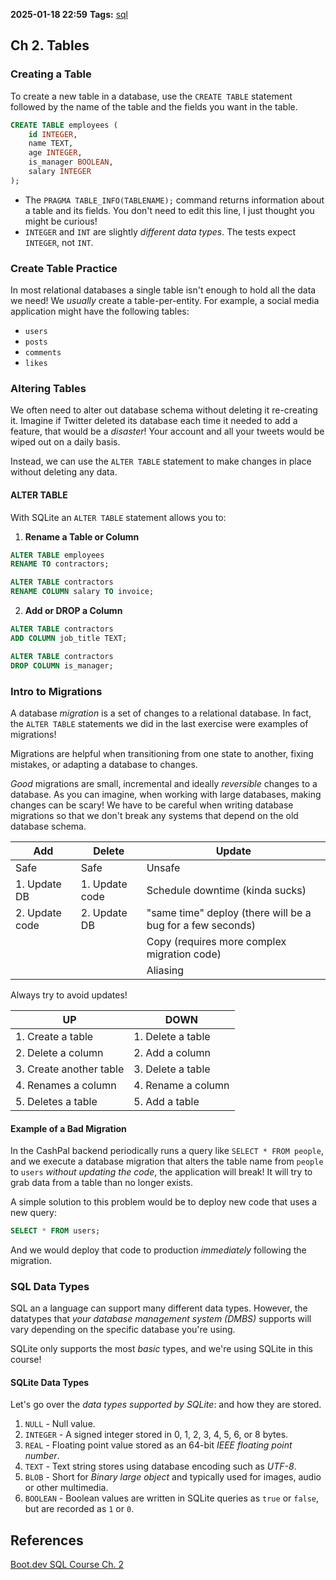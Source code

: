 **2025-01-18 22:59**
**Tags:** [sql](../2%20-%20tags/sql.md)

## Ch 2. Tables
### Creating a Table
To create a new table in a database, use the `CREATE TABLE` statement followed by the name of the table and the fields you want in the table.

```sql
CREATE TABLE employees (
	id INTEGER,
	name TEXT,
	age INTEGER,
	is_manager BOOLEAN,
	salary INTEGER
);
```

- The `PRAGMA TABLE_INFO(TABLENAME);` command returns information about a table and its fields. You don't need to edit this line, I just thought you might be curious!
- `INTEGER` and `INT` are slightly *different data types*. The tests expect `INTEGER`, not `INT`.

### Create Table Practice
In most relational databases a single table isn't enough to hold all the data we need! We *usually* create a table-per-entity. For example, a social media application might have the following tables:
- `users`
- `posts`
- `comments`
- `likes`

### Altering Tables
We often need to alter out database schema without deleting it re-creating it. Imagine if Twitter deleted its database each time it needed to add a feature, that would be a *disaster*! Your account and all your tweets would be wiped out on a daily basis.

Instead, we can use the `ALTER TABLE` statement to make changes in place without deleting any data.

#### ALTER TABLE
With SQLite an `ALTER TABLE` statement allows you to:
1. **Rename a Table or Column**

```sql
ALTER TABLE employees
RENAME TO contractors;

ALTER TABLE contractors
RENAME COLUMN salary TO invoice;
```

2. **Add or DROP a Column**

```sql
ALTER TABLE contractors
ADD COLUMN job_title TEXT;

ALTER TABLE contractors
DROP COLUMN is_manager;
```

### Intro to Migrations
A database *migration* is a set of changes to a relational database. In fact, the `ALTER TABLE` statements we did in the last exercise were examples of migrations!

Migrations are helpful when transitioning from one state to another, fixing mistakes, or adapting a database to changes.

*Good* migrations are small, incremental and ideally *reversible* changes to a database. As you can imagine, when working with large databases, making changes can be scary! We have to be careful when writing database migrations so that we don't break any systems that depend on the old database schema.

| Add            | Delete         | Update                                                     |
| -------------- | -------------- | ---------------------------------------------------------- |
| Safe           | Safe           | Unsafe                                                     |
| 1. Update DB   | 1. Update code | Schedule downtime (kinda sucks)                            |
| 2. Update code | 2. Update DB   | "same time" deploy (there will be a bug for a few seconds) |
|                |                | Copy (requires more complex migration code)                |
|                |                | Aliasing                                                   |
Always try to avoid updates!


| UP                      | DOWN               |
| ----------------------- | ------------------ |
| 1. Create a table       | 1. Delete a table  |
| 2. Delete a column      | 2. Add a column    |
| 3. Create another table | 3. Delete a table  |
| 4. Renames a column     | 4. Rename a column |
| 5. Deletes a table      | 5. Add a table     |
#### Example of a Bad Migration
In the CashPal backend periodically runs a query like `SELECT * FROM people`, and we execute a database migration that alters the table name from `people` to `users` *without updating the code*, the application will break! It will try to grab data from a table than no longer exists.

A simple solution to this problem would be to deploy new code that uses a new query:

```sql
SELECT * FROM users;
```

And we would deploy that code to production *immediately* following the migration.

### SQL Data Types 
SQL an a language can support many different data types. However, the datatypes that *your database management system (DMBS)* supports will vary depending on the specific database you're using.

SQLite only supports the most *basic* types, and we're using SQLite in this course!

#### SQLite Data Types
Let's go over the *data types supported by SQLite*: and how they are stored.
1. `NULL` - Null value.
2. `INTEGER` - A signed integer stored in 0, 1, 2, 3, 4, 5, 6, or 8 bytes.
3. `REAL` - Floating point value stored as an 64-bit *IEEE floating point number*.
4. `TEXT` - Text string stores using database encoding such as *UTF-8*.
5. `BLOB` - Short for *Binary large object* and typically used for images, audio or other multimedia.
6. `BOOLEAN` - Boolean values are written in SQLite queries as `true` or `false`, but are recorded as `1` or `0`.
## References
[Boot.dev SQL Course Ch. 2](https://www.boot.dev/lessons/2d5263f8-f9ed-45e7-812a-c094506ac2e3)
